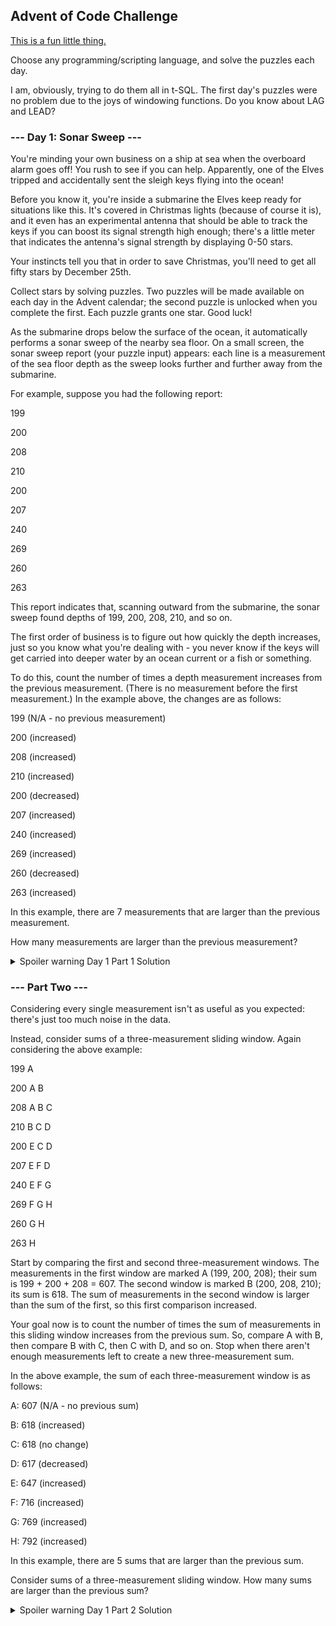 ## Advent of Code Challenge

[This is a fun little thing.](https://adventofcode.com/)

Choose any programming/scripting language, and solve the puzzles each day.

I am, obviously, trying to do them all in t-SQL. The first day's puzzles were no problem due to the joys of windowing functions. Do you know about LAG and LEAD?

### --- Day 1: Sonar Sweep ---

You're minding your own business on a ship at sea when the overboard alarm goes off! You rush to see if you can help. Apparently, one of the Elves tripped and accidentally sent the sleigh keys flying into the ocean!

Before you know it, you're inside a submarine the Elves keep ready for situations like this. It's covered in Christmas lights (because of course it is), and it even has an experimental antenna that should be able to track the keys if you can boost its signal strength high enough; there's a little meter that indicates the antenna's signal strength by displaying 0-50 stars.

Your instincts tell you that in order to save Christmas, you'll need to get all fifty stars by December 25th.

Collect stars by solving puzzles. Two puzzles will be made available on each day in the Advent calendar; the second puzzle is unlocked when you complete the first. Each puzzle grants one star. Good luck!

As the submarine drops below the surface of the ocean, it automatically performs a sonar sweep of the nearby sea floor. On a small screen, the sonar sweep report (your puzzle input) appears: each line is a measurement of the sea floor depth as the sweep looks further and further away from the submarine.

For example, suppose you had the following report:

199

200

208

210

200

207

240

269

260

263

This report indicates that, scanning outward from the submarine, the sonar sweep found depths of 199, 200, 208, 210, and so on.

The first order of business is to figure out how quickly the depth increases, just so you know what you're dealing with - you never know if the keys will get carried into deeper water by an ocean current or a fish or something.

To do this, count the number of times a depth measurement increases from the previous measurement. (There is no measurement before the first measurement.) In the example above, the changes are as follows:

199 (N/A - no previous measurement)

200 (increased)

208 (increased)

210 (increased)

200 (decreased)

207 (increased)

240 (increased)

269 (increased)

260 (decreased)

263 (increased)

In this example, there are 7 measurements that are larger than the previous measurement.

How many measurements are larger than the previous measurement?

<details>  
<summary>Spoiler warning Day 1 Part 1 Solution</summary>
<pre><code>
USE [TestDB];
GO

SELECT SUM(DepthCount.DepthCompare)
FROM
(
    SELECT ID,
           Depth,
           DepthData.LastDepth,
           DepthData.NextDepth,
           CASE
               WHEN Depth > LastDepth THEN
                   1
               ELSE
                   0
           END AS DepthCompare
    FROM
    (
        SELECT ID,
               Depth,
               LAG(Depth) OVER (ORDER BY ID) LastDepth,
               LEAD(Depth) OVER (ORDER BY ID) NextDepth
        FROM dbo.advent1
    ) AS DepthData
) DepthCount;
</code></pre>
</details>


### --- Part Two ---

Considering every single measurement isn't as useful as you expected: there's just too much noise in the data.


Instead, consider sums of a three-measurement sliding window. Again considering the above example:


199  A      

200  A B    

208  A B C  

210    B C D

200  E   C D

207  E F   D

240  E F G  

269    F G H

260      G H

263        H

Start by comparing the first and second three-measurement windows. The measurements in the first window are marked A (199, 200, 208); their sum is 199 + 200 + 208 = 607. The second window is marked B (200, 208, 210); its sum is 618. The sum of measurements in the second window is larger than the sum of the first, so this first comparison increased.

Your goal now is to count the number of times the sum of measurements in this sliding window increases from the previous sum. So, compare A with B, then compare B with C, then C with D, and so on. Stop when there aren't enough measurements left to create a new three-measurement sum.

In the above example, the sum of each three-measurement window is as follows:

A: 607 (N/A - no previous sum)

B: 618 (increased)

C: 618 (no change)

D: 617 (decreased)

E: 647 (increased)

F: 716 (increased)

G: 769 (increased)

H: 792 (increased)

In this example, there are 5 sums that are larger than the previous sum.

Consider sums of a three-measurement sliding window. How many sums are larger than the previous sum?

<details>
<summary>Spoiler warning Day 1 Part 2 Solution</summary>
<pre><code>
USE [TestDB];
GO

SELECT SUM(Agg.Increases)
FROM
(
    SELECT CASE
               WHEN Group3 > LAG(Group3) OVER (ORDER BY Group3.ID) THEN
                   1
               ELSE
                   0
           END Increases
    FROM
    (
        SELECT ID,
               Depth,
               Depth + LAG(Depth) OVER (ORDER BY ID) + LAG(Depth, 2) OVER (ORDER BY ID) AS Group3
        FROM dbo.advent1
    ) AS Group3
) Agg;
</code></pre>
</details>
